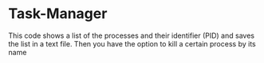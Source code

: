 # Task-Manager
 This code shows a list of the processes and their identifier (PID) and saves the list in a text file. Then you have the option to kill a certain process by its  name
